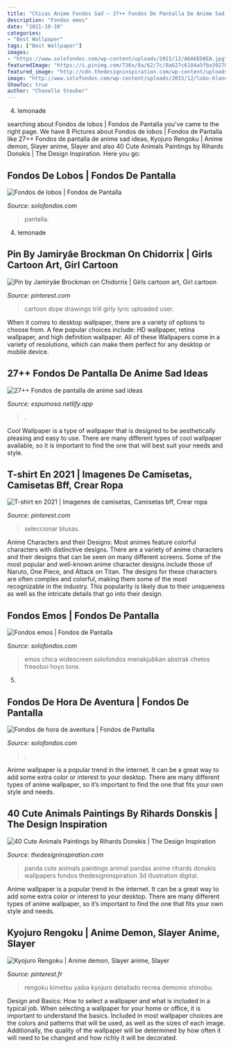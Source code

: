 ```yaml
---
title: "Chicas Anime Fondos Sad ~ 27++ Fondos De Pantalla De Anime Sad Ideas"
description: "Fondos emos"
date: "2021-10-10"
categories:
- "Best Wallpaper"
tags: ["Best Wallpaper"]
images:
- "https://www.solofondos.com/wp-content/uploads/2015/12/A6A6ED8EA.jpg"
featuredImage: "https://i.pinimg.com/736x/8a/62/7c/8a627c6184a5fba3927015d32fdf647e.jpg"
featured_image: "http://cdn.thedesigninspiration.com/wp-content/uploads/2012/04/cute-animals-illu-033.jpg"
image: "http://www.solofondos.com/wp-content/uploads/2015/12/lobo-blanco-en-la-noche.jpg"
ShowToc: true
author: "Chanelle Steuber"
---
```



4. lemonade 

	

		
searching about Fondos de lobos | Fondos de Pantalla you've came to the right page. We have 8 Pictures about Fondos de lobos | Fondos de Pantalla like 27++ Fondos de pantalla de anime sad ideas, Kyojuro Rengoku | Anime demon, Slayer anime, Slayer and also 40 Cute Animals Paintings by Rihards Donskis | The Design Inspiration. Here you go:
		
    
## Fondos De Lobos | Fondos De Pantalla

<img loading=lazy src="http://www.solofondos.com/wp-content/uploads/2015/12/lobo-blanco-en-la-noche.jpg" onerror="this.onerror=null;this.src='https://tse4.mm.bing.net/th?id=OIP.R1xMObPQ-lovbhVbg0lBmQHaEK&amp;pid=15.1';" alt="Fondos de lobos | Fondos de Pantalla">

_Source: solofondos.com_

>pantalla. 

	

4. lemonade 

    
## Pin By Jamiryâe Brockman On Chidorrix | Girls Cartoon Art, Girl Cartoon

<img loading=lazy src="https://i.pinimg.com/736x/8a/62/7c/8a627c6184a5fba3927015d32fdf647e.jpg" onerror="this.onerror=null;this.src='https://tse1.mm.bing.net/th?id=OIP.MQ6rEI__ufuYtEp4WroUEgHaKe&amp;pid=15.1';" alt="Pin by Jamiryâe Brockman on Chidorrix | Girls cartoon art, Girl cartoon">

_Source: pinterest.com_

>cartoon dope drawings trill girly lyric uploaded user. 

	

When it comes to desktop wallpaper, there are a variety of options to choose from. A few popular choices include: HD wallpaper, retina wallpaper, and high definition wallpaper. All of these Wallpapers come in a variety of resolutions, which can make them perfect for any desktop or mobile device. 

    
## 27++ Fondos De Pantalla De Anime Sad Ideas

<img loading=lazy src="https://i.pinimg.com/564x/62/c5/45/62c545be6742c23cb264acb4ba35b3cb.jpg" onerror="this.onerror=null;this.src='https://tse3.mm.bing.net/th?id=OIP.RxdqZ6tOECq9TNWEHBNA5gHaNK&amp;pid=15.1';" alt="27++ Fondos de pantalla de anime sad ideas">

_Source: espumosa.netlify.app_

>. 

	

Cool Wallpaper is a type of wallpaper that is designed to be aesthetically pleasing and easy to use. There are many different types of cool wallpaper available, so it is important to find the one that will best suit your needs and style.

    
## T-shirt En 2021 | Imagenes De Camisetas, Camisetas Bff, Crear Ropa

<img loading=lazy src="https://i.pinimg.com/736x/77/43/2f/77432f1b81cd30be54efb6b03fa379d6.jpg" onerror="this.onerror=null;this.src='https://tse2.mm.bing.net/th?id=OIP.ot0h4x5lZluUI4n6WAlbNwHaHa&amp;pid=15.1';" alt="T-shirt en 2021 | Imagenes de camisetas, Camisetas bff, Crear ropa">

_Source: pinterest.com_

>seleccionar blusas. 

	

Anime Characters and their Designs: Most animes feature colorful characters with distinctive designs.
There are a variety of anime characters and their designs that can be seen on many different screens. Some of the most popular and well-known anime character designs include those of Naruto, One Piece, and Attack on Titan. The designs for these characters are often complex and colorful, making them some of the most recognizable in the industry. This popularity is likely due to their uniqueness as well as the intricate details that go into their design.

    
## Fondos Emos | Fondos De Pantalla

<img loading=lazy src="http://www.solofondos.com/wp-content/uploads/2015/12/Fondos-de-pantalla-emo-de-amor1.jpg" onerror="this.onerror=null;this.src='https://tse3.mm.bing.net/th?id=OIP.cUclbL6l9h4hqTej4YwWzwHaFj&amp;pid=15.1';" alt="Fondos emos | Fondos de Pantalla">

_Source: solofondos.com_

>emos chica widescreen solofondos menakjubkan abstrak chetos freeoboi hoyo tone. 

	

5.

    
## Fondos De Hora De Aventura | Fondos De Pantalla

<img loading=lazy src="https://www.solofondos.com/wp-content/uploads/2015/12/A6A6ED8EA.jpg" onerror="this.onerror=null;this.src='https://tse4.mm.bing.net/th?id=OIP.E0KuPzZrox77WB5l6DQiFAHaEo&amp;pid=15.1';" alt="Fondos de hora de aventura | Fondos de Pantalla">

_Source: solofondos.com_

>. 

	

Anime wallpaper is a popular trend in the internet. It can be a great way to add some extra color or interest to your desktop. There are many different types of anime wallpaper, so it’s important to find the one that fits your own style and needs.

    
## 40 Cute Animals Paintings By Rihards Donskis | The Design Inspiration

<img loading=lazy src="http://cdn.thedesigninspiration.com/wp-content/uploads/2012/04/cute-animals-illu-033.jpg" onerror="this.onerror=null;this.src='https://tse4.mm.bing.net/th?id=OIP.WAoqIqT57qK3O6H1l5KdXQHaLH&amp;pid=15.1';" alt="40 Cute Animals Paintings by Rihards Donskis | The Design Inspiration">

_Source: thedesigninspiration.com_

>panda cute animals paintings animal pandas anime rihards donskis wallpapers fondos thedesigninspiration 3d illustration digital. 

	

Anime wallpaper is a popular trend in the internet. It can be a great way to add some extra color or interest to your desktop. There are many different types of anime wallpaper, so it’s important to find the one that fits your own style and needs.

    
## Kyojuro Rengoku | Anime Demon, Slayer Anime, Slayer

<img loading=lazy src="https://i.pinimg.com/736x/9c/e6/65/9ce665cad9038aa437c61c8132e72175.jpg" onerror="this.onerror=null;this.src='https://tse4.mm.bing.net/th?id=OIP.p15KY0cFoONgqPcsF9xjOAHaKk&amp;pid=15.1';" alt="Kyojuro Rengoku | Anime demon, Slayer anime, Slayer">

_Source: pinterest.fr_

>rengoku kimetsu yaiba kyojuro detallado recrea demonio shinobu. 

	

Design and Basics: How to select a wallpaper and what is included in a typical job.
When selecting a wallpaper for your home or office, it is important to understand the basics. Included in most wallpaper choices are the colors and patterns that will be used, as well as the sizes of each image. Additionally, the quality of the wallpaper will be determined by how often it will need to be changed and how richly it will be decorated.

